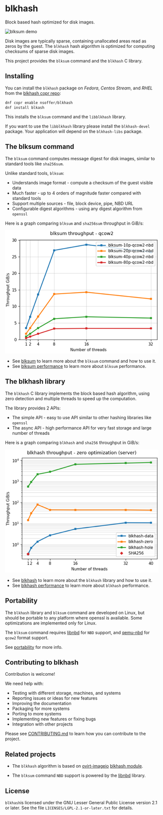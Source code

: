 <!--
SPDX-FileCopyrightText: Red Hat Inc
SPDX-License-Identifier: LGPL-2.1-or-later
-->

# blkhash

Block based hash optimized for disk images.

![blksum demo](https://i.imgur.com/FXifrxt.gif)

Disk images are typically sparse, containing unallocated areas read as
zeros by the guest. The `blkhash` hash algorithm is optimized for
computing checksums of sparse disk images.

This project provides the `blksum` command and the `blkhash` C library.

## Installing

You can install the `blkhash` package on *Fedora*, *Centos Stream*, and
*RHEL* from the
[blkhash copr repo](https://copr.fedorainfracloud.org/coprs/nsoffer/blkhash/):

    dnf copr enable nsoffer/blkhash
    dnf install blkash

This installs the `blksum` command and the `libblkhash` library.

If you want to use the `libblkhash` library please install the
`blkhash-devel` package. Your application will depend on the
`blkhash-libs` package.

## The blksum command

The `blksum` command computes message digest for disk images, similar to
standard tools like `sha256sum`.

Unlike standard tools, `blksum`:

- Understands image format - compute a checksum of the guest visible data
- Much faster - up to 4 orders of magnitude faster compared with standard tools
- Support multiple sources - file, block device, pipe, NBD URL
- Configurable digest algorithms - using any digest algorithm from `openssl`

Here is a graph comparing `blksum` and `sha256sum` throughput in GiB/s:

![blksum performance](media/blksum-qcow2.png)

- See [blksum](docs/blksum.md) to learn more about the `blksum`
  command and how to use it.
- See [blksum performance](docs/blksum-performance.md) to learn more
  about `blksum` performance.

## The blkhash library

The `blkhash` C library implements the block based hash algorithm, using
zero detection and multiple threads to speed up the computation.

The library provides 2 APIs:

- The simple API - easy to use API similar to other hashing libraries
  like `openssl`
- The async API - high performance API for very fast storage and large
  number of threads

Here is a graph comparing `blkhash` and `sha256` throughput in GiB/s:

![blkhash performance](media/zero-optimization.png)

- See [blkhash](docs/blkhash.md) to learn more about the `blkhash`
  library and how to use it.
- See [blkhash performance](docs/blkhash-performance.md) to learn more
  about `blkhash` performance.

## Portability

The `blkhash` library and `blksum` command are developed on Linux, but
should be portable to any platform where openssl is available. Some
optimizations are implemented only for Linux.

The `blksum` command requires
[libnbd](https://libguestfs.org/libnbd.3.html) for `NBD` support, and
[qemu-nbd](https://www.qemu.org/docs/master/tools/qemu-nbd.html) for
`qcow2` format support.

See [portability](docs/portability.md) for more info.

## Contributing to blkhash

Contribution is welcome!

We need help with:

- Testing with different storage, machines, and systems
- Reporting issues or ideas for new features
- Improving the documentation
- Packaging for more systems
- Porting to more systems
- Implementing new features or fixing bugs
- Integration with other projects

Please see [CONTRIBUTING.md](CONTRIBUTING.md) to learn how you can
contribute to the project.

## Related projects

- The `blkhash` algorithm is based on
  [ovirt-imageio](https://github.com/oVirt/ovirt-imageio)
  [blkhash module](https://github.com/oVirt/ovirt-imageio/blob/master/ovirt_imageio/_internal/blkhash.py).

- The `blksum` command `NBD` support is powered by the
  [libnbd](https://gitlab.com/nbdkit/libnbd/) library.

## License

`blkhash`is licensed under the GNU Lesser General Public License version
2.1 or later. See the file `LICENSES/LGPL-2.1-or-later.txt` for details.

